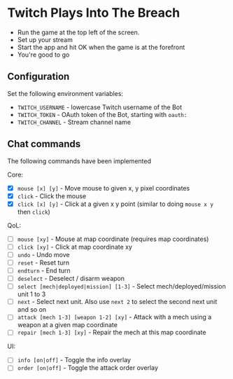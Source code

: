 # Twitch Plays Into The Breach

* Run the game at the top left of the screen.
* Set up your stream
* Start the app and hit OK when the game is at the forefront
* You're good to go

## Configuration

Set the following environment variables:

- `TWITCH_USERNAME` - lowercase Twitch username of the Bot
- `TWITCH_TOKEN` - OAuth token of the Bot, starting with `oauth:`
- `TWITCH_CHANNEL` - Stream channel name

## Chat commands

The following commands have been implemented

Core:
- [x] `mouse [x] [y]` - Move mouse to given x, y pixel coordinates
- [x] `click` - Click the mouse
- [x] `click [x] [y]` - Click at a given x y point (similar to doing `mouse x y` then `click`)

QoL:
- [ ] `mouse [xy]` - Mouse at map coordinate (requires map coordinates)
- [ ] `click [xy]` - Click at map coordinate xy
- [ ] `undo` - Undo move
- [ ] `reset` - Reset turn
- [ ] `endturn` - End turn
- [ ] `deselect` - Deselect / disarm weapon
- [ ] `select [mech|deployed|mission] [1-3]` - Select mech/deployed/mission unit 1 to 3
- [ ] `next` - Select next unit. Also use `next 2` to select the second next unit and so on
- [ ] `attack [mech 1-3] [weapon 1-2] [xy]` - Attack with a mech using a weapon at a given map coordinate
- [ ] `repair [mech 1-3] [xy]` - Repair the mech at this map coordinate

UI:
- [ ] `info [on|off]` - Toggle the info overlay
- [ ] `order [on|off]` - Toggle the attack order overlay